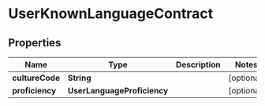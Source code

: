 

# UserKnownLanguageContract


## Properties

Name | Type | Description | Notes
------------ | ------------- | ------------- | -------------
**cultureCode** | **String** |  |  [optional]
**proficiency** | **UserLanguageProficiency** |  |  [optional]



